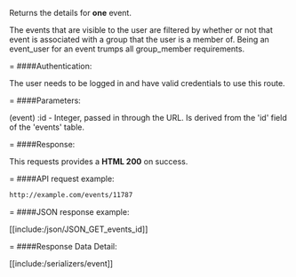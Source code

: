 <!-- --- title: GET /events/:id -->

Returns the details for **one** event.

The events that are visible to the user are filtered by whether or not that event is associated with a group that the user is a member of. Being an event_user for an event trumps all group_member requirements.

=
####Authentication:

The user needs to be logged in and have valid credentials to use this route.

=
####Parameters:

(event) :id - Integer, passed in through the URL. Is derived from the 'id' field of the 'events' table.

=
####Response:

This requests provides a <strong>HTML 200</strong> on success.

=
####API request example:
```html
http://example.com/events/11787
```

=
####JSON response example:

[[include:/json/JSON_GET_events_id]]

=
####Response Data Detail:

[[include:/serializers/event]]
